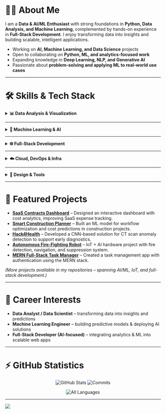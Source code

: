 # 👩‍💻 About Me  
I am a **Data & AI/ML Enthusiast** with strong foundations in **Python, Data Analysis, and Machine Learning**, complemented by hands-on experience in **Full-Stack Development**. I enjoy transforming data into insights and building scalable, intelligent applications.  

- Working on **AI, Machine Learning, and Data Science** projects  
- Open to collaborating on **Python, ML, and analytics-focused work**  
- Expanding knowledge in **Deep Learning, NLP, and Generative AI**  
- Passionate about **problem-solving and applying ML to real-world use cases**  



---

# 🛠️ Skills & Tech Stack  

<details>
<summary><b>📊 Data Analysis & Visualization</b></summary>

| Tools | Skills |
|-------|--------|
| ![Python](https://skillicons.dev/icons?i=python) ![R](https://skillicons.dev/icons?i=r) ![SQL](https://img.shields.io/badge/SQL-336791?style=flat-square&logo=postgresql&logoColor=white) | Data Wrangling, Statistical Analysis, Data Cleaning |
| ![Power BI](https://img.shields.io/badge/PowerBI-F2C811?style=flat-square&logo=powerbi&logoColor=black) ![Tableau](https://img.shields.io/badge/Tableau-E97627?style=flat-square&logo=Tableau&logoColor=white) ![Excel](https://img.shields.io/badge/Excel-217346?style=flat-square&logo=microsoft-excel&logoColor=white) | Visualization, Dashboarding, Reporting |

</details>  

---

<details>
<summary><b>🤖 Machine Learning & AI</b></summary>

| Frameworks | Focus Areas |
|------------|-------------|
| ![TensorFlow](https://skillicons.dev/icons?i=tensorflow) ![Scikit-learn](https://img.shields.io/badge/Scikit--Learn-F7931E?style=flat-square&logo=scikitlearn&logoColor=white) ![OpenCV](https://img.shields.io/badge/OpenCV-5C3EE8?style=flat-square&logo=opencv&logoColor=white) | Predictive Modeling, Neural Networks, Computer Vision |
| ![Pandas](https://img.shields.io/badge/Pandas-150458?style=flat-square&logo=pandas&logoColor=white) ![NumPy](https://img.shields.io/badge/Numpy-013243?style=flat-square&logo=numpy&logoColor=white) ![NVIDIA](https://img.shields.io/badge/NVIDIA-76B900?style=flat-square&logo=nvidia&logoColor=white) | Data Manipulation, Feature Engineering, Model Optimization |

</details>  

---

<details>
<summary><b>🌐 Full-Stack Development</b></summary>

| Frontend | Backend | Databases |
|----------|---------|-----------|
| ![JavaScript](https://skillicons.dev/icons?i=js) ![React](https://skillicons.dev/icons?i=react) ![Next.js](https://skillicons.dev/icons?i=nextjs) ![Nuxt.js](https://img.shields.io/badge/Nuxt-002E3B?style=flat-square&logo=nuxt.js&logoColor=00DC82) | ![Node.js](https://skillicons.dev/icons?i=nodejs) ![Express](https://skillicons.dev/icons?i=express) ![Flutter](https://skillicons.dev/icons?i=flutter) | ![MySQL](https://skillicons.dev/icons?i=mysql) ![MongoDB](https://skillicons.dev/icons?i=mongodb) ![Oracle](https://img.shields.io/badge/Oracle-F80000?style=flat-square&logo=oracle&logoColor=white) ![DynamoDB](https://img.shields.io/badge/DynamoDB-4053D6?style=flat-square&logo=Amazon-DynamoDB&logoColor=white) ![Couchbase](https://img.shields.io/badge/Couchbase-EA2328?style=flat-square&logo=couchbase&logoColor=white) |

</details>  

---

<details>
<summary><b>☁️ Cloud, DevOps & Infra</b></summary>

| Platforms | Tools |
|-----------|-------|
| ![AWS](https://skillicons.dev/icons?i=aws) ![Azure](https://skillicons.dev/icons?i=azure) ![Cloudflare](https://img.shields.io/badge/Cloudflare-F38020?style=flat-square&logo=cloudflare&logoColor=white) | Cloud Infrastructure, CDN, Hosting |
| ![Netlify](https://skillicons.dev/icons?i=netlify) ![Vercel](https://skillicons.dev/icons?i=vercel) ![Docker](https://skillicons.dev/icons?i=docker) ![Apache](https://img.shields.io/badge/Apache-D42029?style=flat-square&logo=apache&logoColor=white) | CI/CD, Deployment, Containers |

</details>  

---

<details>
<summary><b>🎨 Design & Tools</b></summary>

| Design | Productivity |
|--------|--------------|
| ![Canva](https://img.shields.io/badge/Canva-00C4CC?style=flat-square&logo=Canva&logoColor=white) ![Adobe Photoshop](https://img.shields.io/badge/Adobe%20Photoshop-31A8FF?style=flat-square&logo=adobephotoshop&logoColor=white) ![Adobe After Effects](https://img.shields.io/badge/Adobe%20After%20Effects-9999FF?style=flat-square&logo=adobeaftereffects&logoColor=white) ![Adobe Fonts](https://img.shields.io/badge/Adobe%20Fonts-000B1D?style=flat-square&logo=adobefonts&logoColor=white) | ![GitHub](https://skillicons.dev/icons?i=github) ![Arduino](https://skillicons.dev/icons?i=arduino) ![Powershell](https://img.shields.io/badge/Powershell-5391FE?style=flat-square&logo=powershell&logoColor=white) ![Windows Terminal](https://img.shields.io/badge/Windows%20Terminal-4D4D4D?style=flat-square&logo=windowsterminal&logoColor=white) |

</details>  

---

# 🚀 Featured Projects  

- [**SaaS Contracts Dashboard**](https://github.com/AnnieMahajan454/SaaS-Contracts-Dashboard) – Designed an interactive dashboard with cost analytics, improving SaaS expense tracking.  
- [**Smart Construction Planner**](https://github.com/AnnieMahajan454/Smart-Construction-Planner) – Built an ML model for workflow optimization and cost predictions in construction projects.  
- [**Hack4Health**](https://github.com/AnnieMahajan454/Hack4Health) – Developed a CNN-based solution for CT scan anomaly detection to support early diagnostics.  
- [**Autonomous Fire-Fighting Robot**](#) – IoT + AI hardware project with fire detection, navigation, and suppression system.  
- [**MERN Full-Stack Task Manager**](https://github.com/AnnieMahajan454/MERN-Full-Stack) – Created a task management app with authentication using the MERN stack.  

*(More projects available in my repositories – spanning AI/ML, IoT, and full-stack development.)*  

---

# 🎯 Career Interests  
- **Data Analyst / Data Scientist** – transforming data into insights and predictions  
- **Machine Learning Engineer** – building predictive models & deploying AI solutions  
- **Full-Stack Developer (AI-focused)** – integrating analytics & ML into scalable web apps  

---

# ⚡ GitHub Statistics  

<p align="center">
  <img src="https://github-profile-summary-cards.vercel.app/api/cards/stats?username=AnnieMahajan454&theme=tokyonight" alt="GitHub Stats" />
  <img src="https://github-profile-summary-cards.vercel.app/api/cards/productive-time?username=AnnieMahajan454&theme=tokyonight&utcOffset=8" alt="Commits" />
</p>

<p align="center">
  <!-- Show ALL languages (up to x instead of just top 6) -->
  <img src="https://github-readme-stats.vercel.app/api/top-langs/?username=AnnieMahajan454&langs_count=20&layout=compact&theme=tokyonight&hide_border=false&count_private=true" alt="All Languages" /></p>

---

[![](https://visitcount.itsvg.in/api?id=AnnieMahajan454&icon=0&color=0)](https://visitcount.itsvg.in)  

